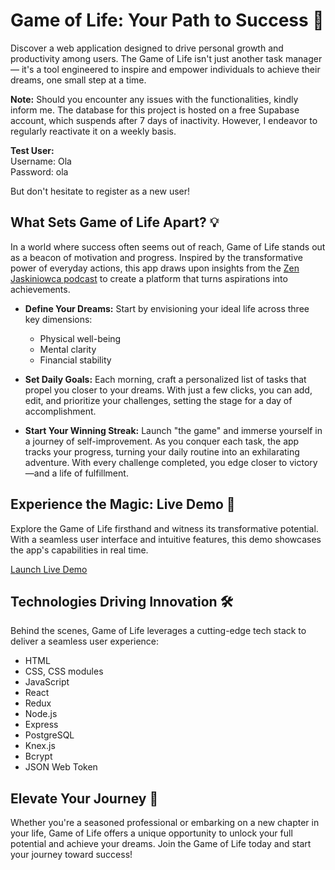 # Game of Life: Your Path to Success 🚀

Discover a web application designed to drive personal growth and productivity among users. The Game of Life isn't just another task manager — it's a tool engineered to inspire and empower individuals to achieve their dreams, one small step at a time.

**Note:** Should you encounter any issues with the functionalities, kindly inform me. The database for this project is hosted on a free Supabase account, which suspends after 7 days of inactivity. However, I endeavor to regularly reactivate it on a weekly basis.

**Test User:**  
Username: Ola  
Password: ola

But don't hesitate to register as a new user!

## What Sets Game of Life Apart? 💡

In a world where success often seems out of reach, Game of Life stands out as a beacon of motivation and progress. Inspired by the transformative power of everyday actions, this app draws upon insights from the [Zen Jaskiniowca podcast](https://zenjaskiniowca.pl/jak-wyrobic-nawyk-wygrywania/) to create a platform that turns aspirations into achievements.

- **Define Your Dreams:** Start by envisioning your ideal life across three key dimensions:
    - Physical well-being
    - Mental clarity
    - Financial stability

- **Set Daily Goals:** Each morning, craft a personalized list of tasks that propel you closer to your dreams. With just a few clicks, you can add, edit, and prioritize your challenges, setting the stage for a day of accomplishment.

- **Start Your Winning Streak:** Launch "the game" and immerse yourself in a journey of self-improvement. As you conquer each task, the app tracks your progress, turning your daily routine into an exhilarating adventure. With every challenge completed, you edge closer to victory—and a life of fulfillment.

## Experience the Magic: Live Demo 🌟

Explore the Game of Life firsthand and witness its transformative potential. With a seamless user interface and intuitive features, this demo showcases the app's capabilities in real time.

[Launch Live Demo](#)

## Technologies Driving Innovation 🛠️

Behind the scenes, Game of Life leverages a cutting-edge tech stack to deliver a seamless user experience:
- HTML
- CSS, CSS modules
- JavaScript
- React
- Redux
- Node.js
- Express
- PostgreSQL
- Knex.js
- Bcrypt
- JSON Web Token

## Elevate Your Journey 🚀

Whether you're a seasoned professional or embarking on a new chapter in your life, Game of Life offers a unique opportunity to unlock your full potential and achieve your dreams. Join the Game of Life today and start your journey toward success!
